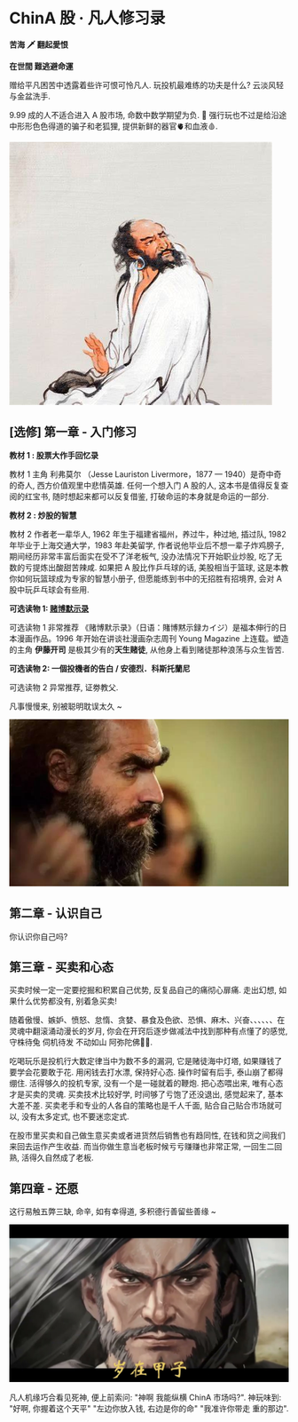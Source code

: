 # ChinA 股 · 凡人修习录

**苦海 🗡 翻起愛恨**

**在世間  難逃避命運**

赠给平凡困苦中透露着些许可恨可怜凡人. 玩投机最难练的功夫是什么? 云淡风轻与金盆洗手. 

9.99 成的人不适合进入 A 股市场, 命数中数学期望为负. 🪷 强行玩也不过是给沿途中形形色色得道的骗子和老狐狸, 提供新鲜的器官🫀和血液🩸.

![阿弥陀佛](resource/OIP-C-达摩.jpg)

## [选修] 第一章 - 入门修习

**教材 1 : 股票大作手回忆录**

教材 1 主角 利弗莫尔 （Jesse Lauriston Livermore，1877 — 1940）是奇中奇的奇人, 西方价值观里中悲情英雄. 任何一个想入门 A 股的人, 这本书是值得反复查阅的红宝书, 随时想起来都可以反复借鉴, 打破命运的本身就是命运的一部分. 

**教材 2 : 炒股的智慧**

教材 2 作者老一辈华人, 1962 年生于福建省福州，养过牛，种过地, 插过队, 1982 年毕业于上海交通大学，1983 年赴美留学, 作者说他毕业后不想一辈子炸鸡膀子, 期间经历非常丰富后面实在受不了洋老板气, 没办法情况下开始职业炒股, 吃了无数的亏提炼出酸甜苦辣咸. 如果把 A 股比作乒乓球的话, 美股相当于篮球, 这是本教你如何玩篮球成为专家的智慧小册子, 但愿能练到书中的无招胜有招境界, 会对 A 股中玩乒乓球会有些用. 

**可选读物 1: [赌博默示录](https://www.youtube.com/watch?v=FvpsVgD8BcE)**

可选读物 1 非常推荐 《赌博默示录》（日语：賭博黙示録カイジ）是福本伸行的日本漫画作品。1996 年开始在讲谈社漫画杂志周刊 Young Magazine 上连载。塑造的主角 **伊藤开司** 是极其少有的**天生赌徒**, 从他身上看到赌徒那种浪荡与众生皆苦. 

**可选读物 2: 一個投機者的告白 / 安德烈．科斯托蘭尼**

可选读物 2 异常推荐, 证劵教父.

凡事慢慢来, 别被聪明耽误太久 ~

![上帝审视人间 - 格里戈里·雅柯夫列维奇·佩雷尔曼（Григорий Яковлевич Перельман 1966 年 6 月 13 日 — ）](resource/0.jpeg)

## 第二章 - 认识自己

你认识你自己吗?

## 第三章 - 买卖和心态

买卖时候一定一定要挖掘和积累自己优势, 反复品自己的痛彻心扉痛. 走出幻想, 如果什么优势都没有, 别着急买卖!

随着傲慢、嫉妒、愤怒、怠惰、贪婪、暴食及色欲、恐惧、麻木、兴奋、、、、、、在灵魂中翻滚涌动漫长的岁月, 你会在开窍后逐步做减法中找到那种有点懂了的感觉, 守株待兔 伺机待发 不动如山 阿弥陀佛🙏🏻. 

吃喝玩乐是投机行大数定律当中为数不多的漏洞, 它是赌徒海中灯塔, 如果赚钱了要学会花要敢于花. 用闲钱去打水漂, 保持好心态. 操作时留有后手, 泰山崩了都得绷住. 活得够久的投机专家, 没有一个是一碰就着的鞭炮. 把心态喂出来, 唯有心态才是买卖的灵魂. 买卖技术比较好学, 时间够了亏饱了还没退出, 感觉起来了, 基本大差不差. 买卖老手和专业的人各自的策略也是千人千面, 贴合自己贴合市场就可以, 没有太多定式, 也不要迷恋定式.

在股市里买卖和自己做生意买卖或者进货然后销售也有趋同性, 在钱和货之间我们来回去运作产生收益. 而当你做生意当老板时候亏亏赚赚也非常正常, 一回生二回熟, 活得久自然成了老板.

## 第四章 - 还愿

这行易触五弊三缺, 命辛, 如有幸得道, 多积德行善留些善缘 ~

![太平道](resource/eye.jpg)

凡人机缘巧合看见死神, 便上前索问: "神啊 我能纵横 ChinA 市场吗?". 神玩味到: "好啊, 你握着这个天平" "左边你放入钱, 右边是你的命" "我准许你带走 重的那边".

